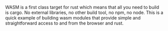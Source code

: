 WASM is a first class target for rust which means that all you need to build is cargo. No external libraries, no other build tool, no npm, no node. This is a quick example of building wasm modules that provide simple and straightforward access to and from the browser and rust.